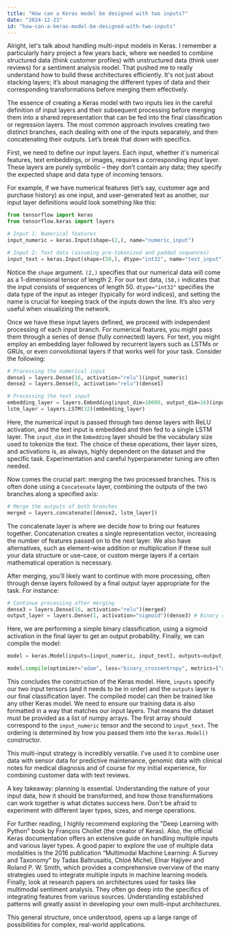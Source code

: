 ```yaml
---
title: "How can a Keras model be designed with two inputs?"
date: "2024-12-23"
id: "how-can-a-keras-model-be-designed-with-two-inputs"
---
```


Alright, let's talk about handling multi-input models in Keras. I remember a particularly hairy project a few years back, where we needed to combine structured data (think customer profiles) with unstructured data (think user reviews) for a sentiment analysis model. That pushed me to really understand how to build these architectures efficiently. It's not just about stacking layers; it’s about managing the different types of data and their corresponding transformations before merging them effectively.

The essence of creating a Keras model with two inputs lies in the careful definition of input layers and their subsequent processing before merging them into a shared representation that can be fed into the final classification or regression layers. The most common approach involves creating two distinct branches, each dealing with one of the inputs separately, and then concatenating their outputs. Let’s break that down with specifics.

First, we need to define our input layers. Each input, whether it's numerical features, text embeddings, or images, requires a corresponding input layer. These layers are purely symbolic – they don’t contain any data; they specify the expected shape and data type of incoming tensors.

For example, if we have numerical features (let’s say, customer age and purchase history) as one input, and user-generated text as another, our input layer definitions would look something like this:

```python
from tensorflow import keras
from tensorflow.keras import layers

# Input 1: Numerical features
input_numeric = keras.Input(shape=(2,), name="numeric_input")

# Input 2: Text data (assuming pre-tokenized and padded sequences)
input_text = keras.Input(shape=(50,), dtype="int32", name="text_input")
```

Notice the `shape` argument. `(2,)` specifies that our numerical data will come as a 1-dimensional tensor of length 2. For our text data, `(50,)` indicates that the input consists of sequences of length 50. `dtype="int32"` specifies the data type of the input as integer (typically for word indices), and setting the name is crucial for keeping track of the inputs down the line. It’s also very useful when visualizing the network.

Once we have these input layers defined, we proceed with independent processing of each input branch. For numerical features, you might pass them through a series of dense (fully connected) layers. For text, you might employ an embedding layer followed by recurrent layers such as LSTMs or GRUs, or even convolutional layers if that works well for your task. Consider the following:

```python
# Processing the numerical input
dense1 = layers.Dense(16, activation="relu")(input_numeric)
dense2 = layers.Dense(8, activation="relu")(dense1)

# Processing the text input
embedding_layer = layers.Embedding(input_dim=10000, output_dim=16)(input_text)
lstm_layer = layers.LSTM(32)(embedding_layer)

```

Here, the numerical input is passed through two dense layers with ReLU activation, and the text input is embedded and then fed to a single LSTM layer. The `input_dim` in the `Embedding` layer should be the vocabulary size used to tokenize the text. The choice of these operations, their layer sizes, and activations is, as always, highly dependent on the dataset and the specific task. Experimentation and careful hyperparameter tuning are often needed.

Now comes the crucial part: merging the two processed branches. This is often done using a `Concatenate` layer, combining the outputs of the two branches along a specified axis:

```python
# Merge the outputs of both branches
merged = layers.concatenate([dense2, lstm_layer])
```
The concatenate layer is where we decide *how* to bring our features together. Concatenation creates a single representation vector, increasing the number of features passed on to the next layer. We also have alternatives, such as element-wise addition or multiplication if these suit your data structure or use-case, or custom merge layers if a certain mathematical operation is necessary.

After merging, you'll likely want to continue with more processing, often through dense layers followed by a final output layer appropriate for the task. For instance:

```python
# Continue processing after merging
dense3 = layers.Dense(16, activation="relu")(merged)
output_layer = layers.Dense(1, activation="sigmoid")(dense3) # Binary classification example
```
Here, we are performing a simple binary classification, using a sigmoid activation in the final layer to get an output probability.
Finally, we can compile the model:
```python
model = keras.Model(inputs=[input_numeric, input_text], outputs=output_layer)

model.compile(optimizer="adam", loss="binary_crossentropy", metrics=["accuracy"])

```

This concludes the construction of the Keras model. Here, `inputs` specify our two input tensors (and it needs to be in order) and the `outputs` layer is our final classification layer.
The compiled model can then be trained like any other Keras model. We need to ensure our training data is also formatted in a way that matches our input layers. That means the dataset must be provided as a list of numpy arrays. The first array should correspond to the `input_numeric` tensor and the second to `input_text`. The ordering is determined by how you passed them into the `keras.Model()` constructor.

This multi-input strategy is incredibly versatile. I've used it to combine user data with sensor data for predictive maintenance, genomic data with clinical notes for medical diagnosis and of course for my initial experience, for combining customer data with text reviews.

A key takeaway: planning is essential. Understanding the nature of your input data, how it should be transformed, and how those transformations can work together is what dictates success here. Don't be afraid to experiment with different layer types, sizes, and merge operations.

For further reading, I highly recommend exploring the "Deep Learning with Python" book by François Chollet (the creator of Keras). Also, the official Keras documentation offers an extensive guide on handling multiple inputs and various layer types. A good paper to explore the use of multiple data modalities is the 2016 publication “Multimodal Machine Learning: A Survey and Taxonomy” by Tadas Baltrusaitis, Chloé Michel, Elnar Hajiyev and Roland P. W.  Smith, which provides a comprehensive overview of the many strategies used to integrate multiple inputs in machine learning models. Finally, look at research papers on architectures used for tasks like multimodal sentiment analysis. They often go deep into the specifics of integrating features from various sources. Understanding established patterns will greatly assist in developing your own multi-input architectures.

This general structure, once understood, opens up a large range of possibilities for complex, real-world applications.
